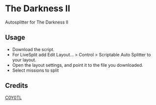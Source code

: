 # The Darkness II
Autosplitter for The Darkness II

## Usage
* Download the script.
* For LiveSplit add Edit Layout... > Control > Scriptable Auto Splitter to your layout.
* Open the layout settings, and point it to the file you downloaded.
* Select missions to split

## Credits
[C0Y0TL](https://www.twitch.tv/c0y0tl)
